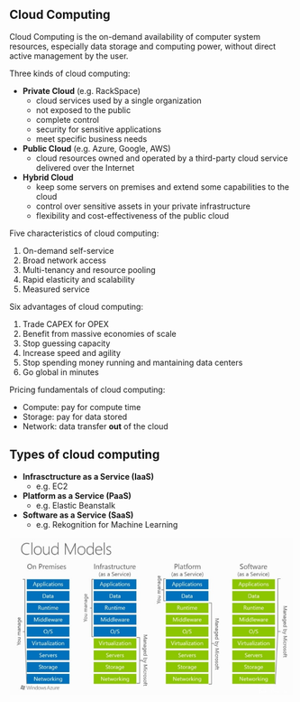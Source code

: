 ## Cloud Computing

Cloud Computing is the on-demand availability of computer system resources, especially data storage and computing power, without direct active management by the user.

Three kinds of cloud computing:

- **Private Cloud** (e.g. RackSpace)
    - cloud services used by a single organization
    - not exposed to the public
    - complete control
    - security for sensitive applications
    - meet specific business needs
- **Public Cloud** (e.g. Azure, Google, AWS)
    - cloud resources owned and operated by a third-party cloud service delivered over the Internet
- **Hybrid Cloud**
    - keep some servers on premises and extend some capabilities to the cloud
    - control over sensitive assets in your private infrastructure
    - flexibility and cost-effectiveness of the public cloud

Five characteristics of cloud computing:

1. On-demand self-service
2. Broad network access
3. Multi-tenancy and resource pooling
4. Rapid elasticity and scalability
5. Measured service

Six advantages of cloud computing:

1. Trade CAPEX for OPEX
2. Benefit from massive economies of scale
3. Stop guessing capacity
4. Increase speed and agility
5. Stop spending money running and mantaining data centers
6. Go global in minutes

Pricing fundamentals of cloud computing:

- Compute: pay for compute time
- Storage: pay for data stored
- Network: data transfer **out** of the cloud

## Types of cloud computing

- **Infrasctructure as a Service (IaaS)**
    - e.g. EC2
- **Platform as a Service (PaaS)**
    - e.g. Elastic Beanstalk
- **Software as a Service (SaaS)**
    - e.g. Rekognition for Machine Learning

![Alt text](../images/types_of_cloud_computing.png)